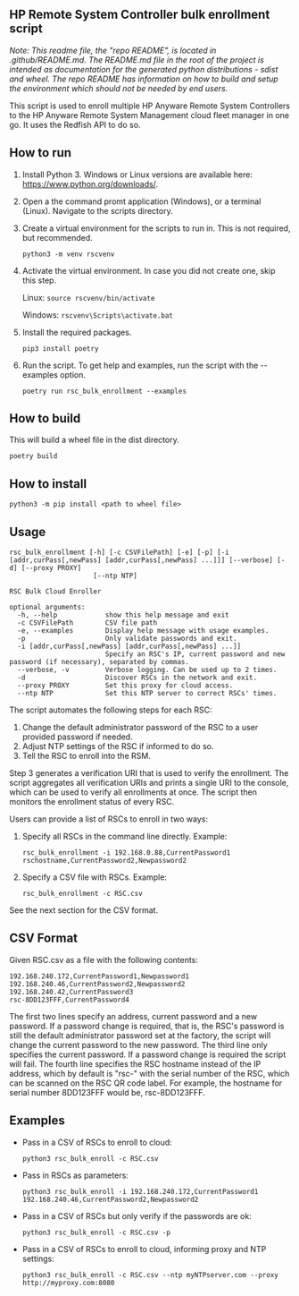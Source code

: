 HP Remote System Controller bulk enrollment script
----------------------------------------------------------

_Note: This readme file, the "repo README", is located in .github/README.md. The README.md file in the root of the project is intended as documentation for the generated python distributions - sdist and wheel. The repo README has information on how to build and setup the environment which should not be needed by end users._

This script is used to enroll multiple HP Anyware Remote System Controllers
to the HP Anyware Remote System Management cloud fleet manager in one go. 
It uses the Redfish API to do so.

How to run
----------

1. Install Python 3. Windows or Linux versions are available here: https://www.python.org/downloads/.
2. Open a the command promt application (Windows), or a terminal (Linux). Navigate to the scripts directory.
3. Create a virtual environment for the scripts to run in. This is not required, but recommended.

   `python3 -m venv rscvenv`
4. Activate the virtual environment. In case you did not create one, skip this step.

   Linux: `source rscvenv/bin/activate`
   
   Windows: `rscvenv\Scripts\activate.bat`
5. Install the required packages.

    `pip3 install poetry`
6. Run the script. To get help and examples, run the script with the --examples option.

    `poetry run rsc_bulk_enrollment --examples`

How to build
------------
This will build a wheel file in the dist directory.

`poetry build`

How to install
--------------
`python3 -m pip install <path to wheel file>`


Usage
-----

```
rsc_bulk_enrollment [-h] [-c CSVFilePath] [-e] [-p] [-i [addr,curPass[,newPass] [addr,curPass[,newPass] ...]]] [--verbose] [-d] [--proxy PROXY]
                     [--ntp NTP]

RSC Bulk Cloud Enroller

optional arguments:
  -h, --help            show this help message and exit
  -c CSVFilePath        CSV file path
  -e, --examples        Display help message with usage examples.
  -p                    Only validate passwords and exit.
  -i [addr,curPass[,newPass] [addr,curPass[,newPass] ...]]
                        Specify an RSC's IP, current password and new password (if necessary), separated by commas.
  --verbose, -v         Verbose logging. Can be used up to 2 times.
  -d                    Discover RSCs in the network and exit.
  --proxy PROXY         Set this proxy for cloud access.
  --ntp NTP             Set this NTP server to correct RSCs' times.
```

The script automates the following steps for each RSC:
1. Change the default administrator password of the RSC to a user provided password if needed.
2. Adjust NTP settings of the RSC if informed to do so.
3. Tell the RSC to enroll into the RSM.

Step 3 generates a verification URI that is used to verify the enrollment.
The script aggregates all verification URIs and prints a single URI to the console,
which can be used to verify all enrollments at once. The script then monitors the 
enrollment status of every RSC.

Users can provide a list of RSCs to enroll in two ways:
1. Specify all RSCs in the command line directly. Example:

    `rsc_bulk_enrollment -i 192.168.0.88,CurrentPassword1 rschostname,CurrentPassword2,Newpassword2`
2. Specify a CSV file with RSCs. Example:

    `rsc_bulk_enrollment -c RSC.csv`

See the next section for the CSV format.
    
CSV Format
----------
Given RSC.csv as a file with the following contents:
```
192.168.240.172,CurrentPassword1,Newpassword1
192.168.240.46,CurrentPassword2,Newpassword2
192.168.240.42,CurrentPassword3
rsc-8DD123FFF,CurrentPassword4
```
The first two lines specify an address, current password and a new password. 
If a password change is required, that is, the RSC's password is still the 
default administrator password set at the factory, the script will change the
current password to the new password.
The third line only specifies the current password. If a password change is 
required the script will fail.
The fourth line specifies the RSC hostname instead of the IP address, which 
by default is "rsc-" with the serial number of the RSC, which can be scanned on 
the RSC QR code label. 
For example, the hostname for serial number 8DD123FFF would be, rsc-8DD123FFF.

Examples
--------
- Pass in a CSV of RSCs to enroll to cloud:

    `python3 rsc_bulk_enroll -c RSC.csv`

- Pass in RSCs as parameters:
    
    `python3 rsc_bulk_enroll -i 192.168.240.172,CurrentPassword1 192.168.240.46,CurrentPassword2,Newpassword2`
- Pass in a CSV of RSCs but only verify if the passwords are ok:

    `python3 rsc_bulk_enroll -c RSC.csv -p`
- Pass in a CSV of RSCs to enroll to cloud, informing proxy and NTP settings:

    `python3 rsc_bulk_enroll -c RSC.csv --ntp myNTPserver.com --proxy http://myproxy.com:8080`
